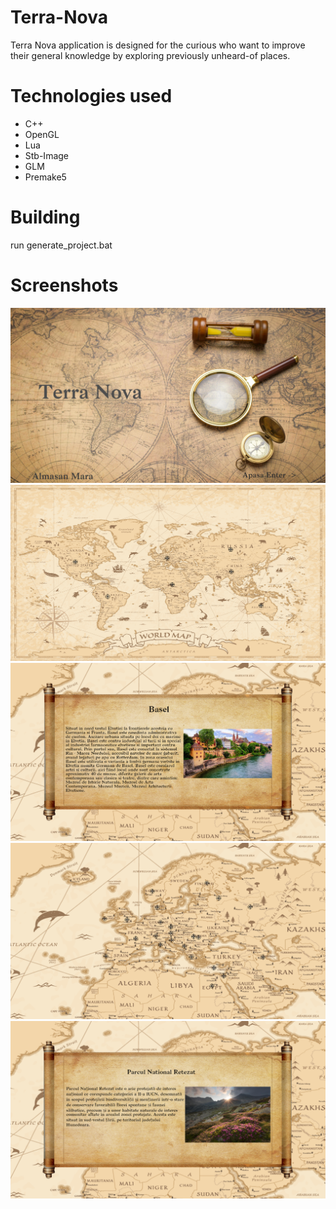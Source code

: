 # Terra-Nova 
Terra Nova application is designed for the curious who want to improve their general knowledge by exploring previously unheard-of places.

# Technologies used
* C++
* OpenGL
* Lua
* Stb-Image
* GLM
* Premake5

# Building
run generate_project.bat

# Screenshots
![ss](Screenshots/mainScreen.png)
![ss1](Screenshots/fullMap.png)
![ss3](Screenshots/basel.png)
![ss2](Screenshots/Europe.png)
![ss4](Screenshots/retezat.png)
